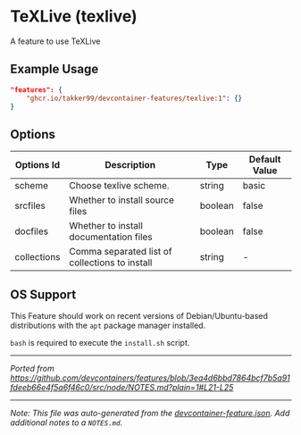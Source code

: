 
# TeXLive (texlive)

A feature to use TeXLive

## Example Usage

```json
"features": {
    "ghcr.io/takker99/devcontainer-features/texlive:1": {}
}
```

## Options

| Options Id | Description | Type | Default Value |
|-----|-----|-----|-----|
| scheme | Choose texlive scheme. | string | basic |
| srcfiles | Whether to install source files | boolean | false |
| docfiles | Whether to install documentation files | boolean | false |
| collections | Comma separated list of collections to install | string | - |

## OS Support

This Feature should work on recent versions of Debian/Ubuntu-based distributions with the `apt` package manager installed.

`bash` is required to execute the `install.sh` script.

---
_Ported from https://github.com/devcontainers/features/blob/3ea4d6bbd7864bcf7b5a91fdeeb66e4f5a6f46c0/src/node/NOTES.md?plain=1#L21-L25_

---

_Note: This file was auto-generated from the [devcontainer-feature.json](https://github.com/takker99/devcontainer-features/blob/main/src/texlive/devcontainer-feature.json).  Add additional notes to a `NOTES.md`._
